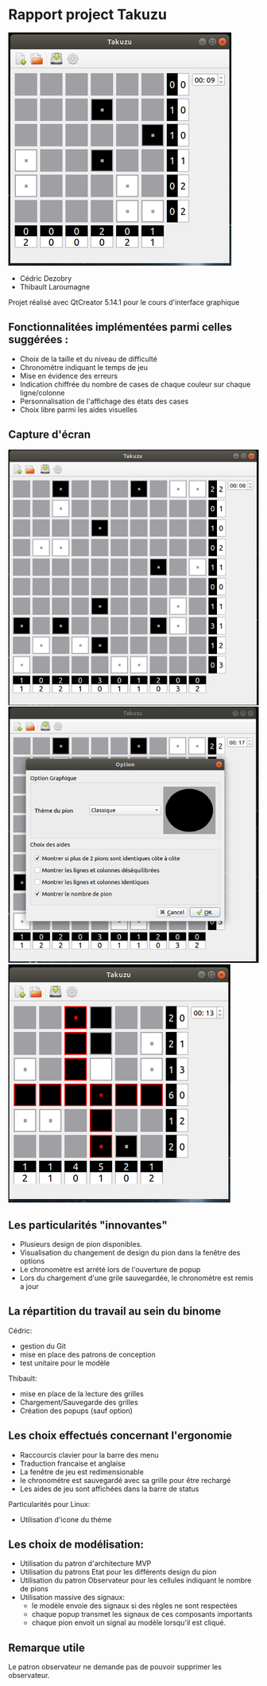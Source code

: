 # Rapport project Takuzu
![Grille d'une partie de Takuzu](pictures/Takuzu_small.png "Grille d'une partie de Takuzu")
+ Cédric Dezobry
+ Thibault Laroumagne

Projet réalisé avec QtCreator 5.14.1 pour le cours d'interface graphique

## Fonctionnalitées implémentées parmi celles suggérées :
+ Choix de la taille et du niveau de difficulté
+ Chronomètre indiquant le temps de jeu
+ Mise en évidence des erreurs
+ Indication chiffrée du nombre de cases de chaque couleur sur chaque ligne/colonne
+ Personnalisation de l'affichage des états des cases
+ Choix libre parmi les aides visuelles

## Capture d'écran
![Grande grille d'une partie de Takuzu](pictures/Takuzu_large.png "Grande grille d'une partie de Takuzu")
![Popup d'option](pictures/Takuzu_option.png "Popup d'option")
![Aides visuelles](pictures/Takuzu_erreur.png "Aide visuelles")

## Les particularités "innovantes"
+ Plusieurs design de pion disponibles.
+ Visualisation du changement de design du pion dans la fenêtre des options
+ Le chronomètre est arrété lors de l'ouverture de popup
+ Lors du chargement d'une grile sauvegardée, le chronomètre est remis a jour

## La répartition du travail au sein du binome

Cédric:

+ gestion du Git
+ mise en place des patrons de conception
+ test unitaire pour le modèle

Thibault:

+ mise en place de la lecture des grilles
+ Chargement/Sauvegarde des grilles
+ Création des popups (sauf option)

## Les choix effectués concernant l'ergonomie
+ Raccourcis clavier pour la barre des menu
+ Traduction francaise et anglaise
+ La fenêtre de jeu est redimensionable
+ le chronométre est sauvegardé avec sa grille pour être rechargé
+ Les aides de jeu sont affichées dans la barre de status

Particularités pour Linux:

+ Utilisation d'icone du théme
 
## Les choix de modélisation:
- Utilisation du patron d'architecture MVP
- Utilisation du patrons Etat pour les différents design du pion
- Utilisation du patron Observateur pour les cellules indiquant le nombre de pions
- Utilisation massive des signaux:
    + le modèle envoie des signaux si des rêgles ne sont respectées
    + chaque popup transmet les signaux de ces composants importants
    + chaque pion envoit un signal au modèle lorsqu'il est cliqué. 

## Remarque utile
Le patron observateur ne demande pas de pouvoir supprimer les observateur.

